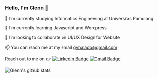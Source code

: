 ### Hello, I'm Glenn 👋


🔭 I’m currently studying Informatics Engineering at Universitas Pamulang

🌱 I’m currently learning Javascript and Wordpress

👯 I’m looking to collaborate on UI/UX Design for Website

📫 You can reach me at my email gvhalado@gmail.com 

Reach out to me on :point_right: [![Linkedin Badge](https://img.shields.io/badge/-Linkedin-4169E1?style=flat-square&logo=Linkedin&logoColor=white&&link=https://www.linkedin.com/in/glenn-vhalado-86b37b1a0/)](https://www.linkedin.com/in/glenn-vhalado-86b37b1a0/)
[![Gmail Badge](https://img.shields.io/badge/-Gmail-c14438?style=flat-square&logo=Gmail&logoColor=white&link=mailto:gvhalado@gmail.com)](mailto:gvhalado@gmail.com)

![Glenn's github stats](https://github-readme-stats.vercel.app/api?username=glennvhalado&show_icons=true&title_color=fff&icon_color=FFD700&text_color=ECECEC&bg_color=8A2BE2)
